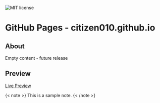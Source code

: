 ![MIT license](https://img.shields.io/badge/license-MIT-blue)

# GitHub Pages - citizen010.github.io
## About
Empty content - future release

## Preview ##
[Live Preview](https://citizen010.github.io)

{< note >}
This is a sample note.
{< /note >}
